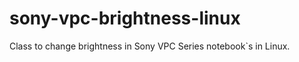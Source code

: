 sony-vpc-brightness-linux
=========================

Class to change brightness in Sony VPC Series notebook`s in Linux.